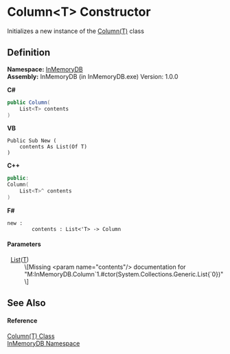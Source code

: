 # Column&lt;T&gt; Constructor


Initializes a new instance of the <a href="a3853ea2-4fee-619e-3239-92fbf306e5a8">Column(T)</a> class



## Definition
**Namespace:** <a href="044e8d7f-0f94-a8b4-bd65-529f6359fdf7">InMemoryDB</a>  
**Assembly:** InMemoryDB (in InMemoryDB.exe) Version: 1.0.0

**C#**
``` C#
public Column(
	List<T> contents
)
```
**VB**
``` VB
Public Sub New ( 
	contents As List(Of T)
)
```
**C++**
``` C++
public:
Column(
	List<T>^ contents
)
```
**F#**
``` F#
new : 
        contents : List<'T> -> Column
```



#### Parameters
<dl><dt>  <a href="https://learn.microsoft.com/dotnet/api/system.collections.generic.list-1" target="_blank" rel="noopener noreferrer">List</a>(<a href="a3853ea2-4fee-619e-3239-92fbf306e5a8">T</a>)</dt><dd>\[Missing &lt;param name="contents"/&gt; documentation for "M:InMemoryDB.Column`1.#ctor(System.Collections.Generic.List{`0})"\]</dd></dl>

## See Also


#### Reference
<a href="a3853ea2-4fee-619e-3239-92fbf306e5a8">Column(T) Class</a>  
<a href="044e8d7f-0f94-a8b4-bd65-529f6359fdf7">InMemoryDB Namespace</a>  
